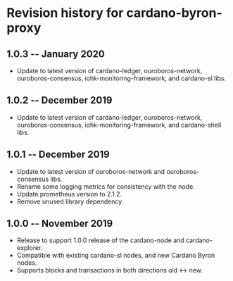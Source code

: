 # Revision history for cardano-byron-proxy

## 1.0.3 -- January 2020

* Update to latest version of cardano-ledger, ouroboros-network,
  ouroboros-consensus, iohk-monitoring-framework, and cardano-sl libs.

## 1.0.2 -- December 2019

* Update to latest version of cardano-ledger, ouroboros-network,
  ouroboros-consensus, iohk-monitoring-framework, and cardano-shell libs.

## 1.0.1 -- December 2019

* Update to latest version of ouroboros-network and ouroboros-consensus libs.
* Rename some logging metrics for consistency with the node.
* Update prometheus version to 2.1.2.
* Remove unused library dependency.

## 1.0.0 -- November 2019

* Release to support 1.0.0 release of the cardano-node and cardano-explorer.
* Compatible with existing cardano-sl nodes, and new Cardano Byron nodes.
* Supports blocks and transactions in both directions old <-> new.
